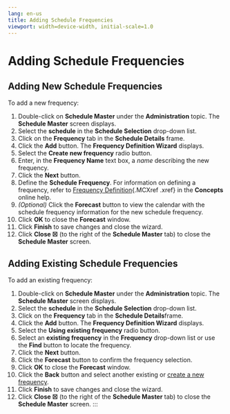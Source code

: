 ```yaml
---
lang: en-us
title: Adding Schedule Frequencies
viewport: width=device-width, initial-scale=1.0
---
```


#  Adding Schedule Frequencies

## Adding New Schedule Frequencies

To add a new frequency:

1.  Double-click on **Schedule Master** under the **Administration**
    topic. The **Schedule Master** screen displays.
2.  Select the **schedule** in the **Schedule Selection** drop-down
    list.
3.  Click on the **Frequency** tab in the **Schedule Details** frame.
4.  Click the **Add** button. The **Frequency Definition Wizard**
    displays.
5.  Select the **Create new frequency** radio button.
6.  Enter, in the **Frequency Name** text box, a *name* describing the
    new frequency.
7.  Click the **Next** button.
8.  Define the **Schedule Frequency**. For information on defining a
    frequency, refer to [Frequency     Definition](../../Concepts/Frequency-Definition.md){.MCXref
    .xref} in the **Concepts** online help.
9.  *(Optional)* Click the **Forecast** button to view
    the calendar with the schedule frequency information for the new
    schedule frequency.
10. Click **OK** to close the **Forecast** window.
11. Click **Finish** to save changes and close the wizard.
12. Click **Close ☒** (to the right of the **Schedule Master** tab) to
    close the **Schedule Master** screen.

## Adding Existing Schedule Frequencies

To add an existing frequency:

1.  Double-click on **Schedule Master** under the **Administration**
    topic. The **Schedule Master** screen displays.
2.  Select the **schedule** in the **Schedule Selection** drop-down
    list.
3.  Click on the **Frequency** tab in the **Schedule Details**frame.
4.  Click the **Add** button. The **Frequency Definition Wizard**
    displays.
5.  Select the **Using existing frequency** radio button.
6.  Select an **existing frequency** in the **Frequency** drop-down list
    or use the **Find** button to locate the frequency.
7.  Click the **Next** button.
8.  Click the **Forecast** button to confirm the frequency selection.
9.  Click **OK** to close the **Forecast** window.
10. Click the **Back** button and select another existing or [create a     new frequency](#Adding_New_Schedule_Frequency).
11. Click **Finish** to save changes and close the wizard.
12. Click **Close ☒** (to the right of the **Schedule Master** tab) to
    close the **Schedule Master** screen.
:::

 

